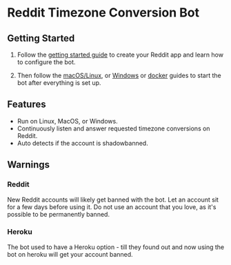 # Reddit Timezone Conversion Bot

## Getting Started

1. Follow the [getting started guide](docs/1-getting-started.md) to create your Reddit app and learn how to configure
   the bot.

2. Then follow the [macOS/Linux](docs/2-linux-macos.md), or [Windows](docs/3-windows.md)
   or [docker](docs/4-docker-guide.md) guides to start the bot after everything is set up.

## Features

- Run on Linux, MacOS, or Windows.
- Continuously listen and answer requested timezone conversions on Reddit.
- Auto detects if the account is shadowbanned.

## Warnings

### Reddit

New Reddit accounts will likely get banned with the bot. Let an account sit for a few days before using it. Do not use
an account that you love, as it's possible to be permanently banned.

### Heroku

The bot used to have a Heroku option - till they found out and now using the bot on heroku will get your account banned.

